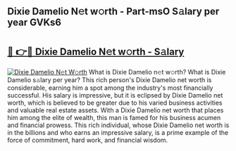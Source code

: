 ## Dixie Damelio N𝚎t w𝚘rth - Part-msO S𝚊lary per year GVKs6

# <h2><a href="http://gc0a9q.nevu.top/?p=Dixie+Damelio">🔗 👉🔴 Dixie Damelio N𝚎t w𝚘rth - S𝚊lary</a></h2>

[![Dixie Damelio N𝚎t W𝚘rth](https://i.imgur.com/Oavwk0R.jpeg)](http://gc0a9q.nevu.top/?p=Dixie+Damelio)
What is Dixie Damelio n𝚎t w𝚘rth? What is Dixie Damelio s𝚊lary per year?
This rich person's Dixie Damelio net worth is considerable, earning him a spot among the industry's most financially successful. His salary is impressive, but it is eclipsed by Dixie Damelio net worth, which is believed to be greater due to his varied business activities and valuable real estate assets. With a Dixie Damelio net worth that places him among the elite of wealth, this man is famed for his business acumen and financial prowess. This rich individual, whose Dixie Damelio net worth is in the billions and who earns an impressive salary, is a prime example of the force of commitment, hard work, and financial wisdom.
